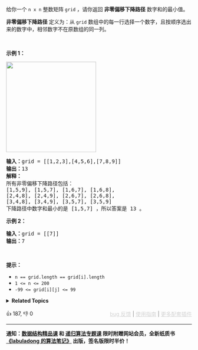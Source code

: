 <p>给你一个&nbsp;<code>n x n</code> 整数矩阵&nbsp;<code>grid</code>&nbsp;，请你返回 <strong>非零偏移下降路径</strong> 数字和的最小值。</p>

<p><strong>非零偏移下降路径</strong> 定义为：从&nbsp;<code>grid</code> 数组中的每一行选择一个数字，且按顺序选出来的数字中，相邻数字不在原数组的同一列。</p>

<p>&nbsp;</p>

<p><strong class="example">示例 1：</strong></p>

<p><img alt="" src="https://assets.leetcode.com/uploads/2021/08/10/falling-grid.jpg" style="width: 244px; height: 245px;" /></p>

<pre>
<strong>输入：</strong>grid = [[1,2,3],[4,5,6],[7,8,9]]
<strong>输出：</strong>13
<strong>解释：</strong>
所有非零偏移下降路径包括：
[1,5,9], [1,5,7], [1,6,7], [1,6,8],
[2,4,8], [2,4,9], [2,6,7], [2,6,8],
[3,4,8], [3,4,9], [3,5,7], [3,5,9]
下降路径中数字和最小的是&nbsp;[1,5,7] ，所以答案是&nbsp;13 。
</pre>

<p><strong class="example">示例 2：</strong></p>

<pre>
<strong>输入：</strong>grid = [[7]]
<strong>输出：</strong>7
</pre>

<p>&nbsp;</p>

<p><strong>提示：</strong></p>

<ul> 
 <li><code>n == grid.length == grid[i].length</code></li> 
 <li><code>1 &lt;= n &lt;= 200</code></li> 
 <li><code>-99 &lt;= grid[i][j] &lt;= 99</code></li> 
</ul>

<details><summary><strong>Related Topics</strong></summary>数组 | 动态规划 | 矩阵</details><br>

<div>👍 187, 👎 0<span style='float: right;'><span style='color: gray;'><a href='https://github.com/labuladong/fucking-algorithm/discussions/939' target='_blank' style='color: lightgray;text-decoration: underline;'>bug 反馈</a> | <a href='https://labuladong.gitee.io/article/fname.html?fname=jb插件简介' target='_blank' style='color: lightgray;text-decoration: underline;'>使用指南</a> | <a href='https://labuladong.github.io/algo/images/others/%E5%85%A8%E5%AE%B6%E6%A1%B6.jpg' target='_blank' style='color: lightgray;text-decoration: underline;'>更多配套插件</a></span></span></div>

<div id="labuladong"><hr>

**通知：[数据结构精品课](https://aep.h5.xeknow.com/s/1XJHEO) 和 [递归算法专题课](https://aep.xet.tech/s/3YGcq3) 限时附赠网站会员，全新纸质书[《labuladong 的算法笔记》](https://labuladong.gitee.io/algo/images/book/book_intro_qrcode.jpg) 出版，签名版限时半价！**

</div>

